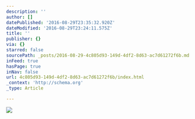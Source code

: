 ```yaml
---
description: ''
author: []
datePublished: '2016-08-29T23:35:32.920Z'
dateModified: '2016-08-29T23:24:11.575Z'
title: ''
publisher: {}
via: {}
starred: false
sourcePath: _posts/2016-08-29-4c805d93-149d-4df2-8d63-ac7d61272f6b.md
inFeed: true
hasPage: true
inNav: false
url: 4c805d93-149d-4df2-8d63-ac7d61272f6b/index.html
_context: 'http://schema.org'
_type: Article

---
```

![](https://the-grid-user-content.s3-us-west-2.amazonaws.com/0c0d32cd-69f5-49be-9637-18f3c0ea8570.jpg)